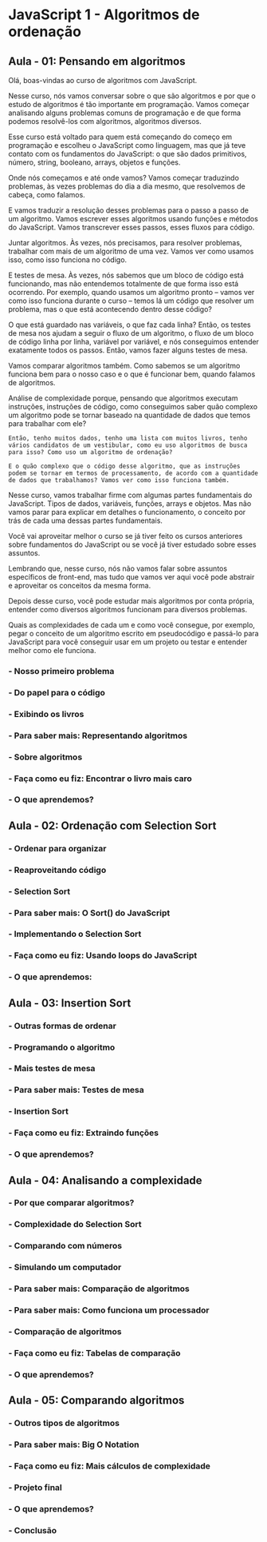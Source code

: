 # JavaScript 1 - Algoritmos de ordenação

## Aula - 01: Pensando em algoritmos

Olá, boas-vindas ao curso de algoritmos com JavaScript.

Nesse curso, nós vamos conversar sobre o que são algoritmos e por que o estudo de algoritmos é tão importante em programação. Vamos começar analisando alguns problemas comuns de programação e de que forma podemos resolvê-los com algoritmos, algoritmos diversos.

Esse curso está voltado para quem está começando do começo em programação e escolheu o JavaScript como linguagem, mas que já teve contato com os fundamentos do JavaScript: o que são dados primitivos, número, string, booleano, arrays, objetos e funções.

Onde nós começamos e até onde vamos? Vamos começar traduzindo problemas, às vezes problemas do dia a dia mesmo, que resolvemos de cabeça, como falamos.

E vamos traduzir a resolução desses problemas para o passo a passo de um algoritmo. Vamos escrever esses algoritmos usando funções e métodos do JavaScript. Vamos transcrever esses passos, esses fluxos para código.

Juntar algoritmos. Às vezes, nós precisamos, para resolver problemas, trabalhar com mais de um algoritmo de uma vez. Vamos ver como usamos isso, como isso funciona no código.

E testes de mesa. Às vezes, nós sabemos que um bloco de código está funcionando, mas não entendemos totalmente de que forma isso está ocorrendo. Por exemplo, quando usamos um algoritmo pronto – vamos ver como isso funciona durante o curso – temos lá um código que resolver um problema, mas o que está acontecendo dentro desse código?

O que está guardado nas variáveis, o que faz cada linha? Então, os testes de mesa nos ajudam a seguir o fluxo de um algoritmo, o fluxo de um bloco de código linha por linha, variável por variável, e nós conseguimos entender exatamente todos os passos. Então, vamos fazer alguns testes de mesa.

Vamos comparar algoritmos também. Como sabemos se um algoritmo funciona bem para o nosso caso e o que é funcionar bem, quando falamos de algoritmos.

Análise de complexidade porque, pensando que algoritmos executam instruções, instruções de código, como conseguimos saber quão complexo um algoritmo pode se tornar baseado na quantidade de dados que temos para trabalhar com ele?

    Então, tenho muitos dados, tenho uma lista com muitos livros, tenho vários candidatos de um vestibular, como eu uso algoritmos de busca para isso? Como uso um algoritmo de ordenação?

    E o quão complexo que o código desse algoritmo, que as instruções podem se tornar em termos de processamento, de acordo com a quantidade de dados que trabalhamos? Vamos ver como isso funciona também.

Nesse curso, vamos trabalhar firme com algumas partes fundamentais do JavaScript. Tipos de dados, variáveis, funções, arrays e objetos. Mas não vamos parar para explicar em detalhes o funcionamento, o conceito por trás de cada uma dessas partes fundamentais.

Você vai aproveitar melhor o curso se já tiver feito os cursos anteriores sobre fundamentos do JavaScript ou se você já tiver estudado sobre esses assuntos.

Lembrando que, nesse curso, nós não vamos falar sobre assuntos específicos de front-end, mas tudo que vamos ver aqui você pode abstrair e aproveitar os conceitos da mesma forma.

Depois desse curso, você pode estudar mais algoritmos por conta própria, entender como diversos algoritmos funcionam para diversos problemas.

Quais as complexidades de cada um e como você consegue, por exemplo, pegar o conceito de um algoritmo escrito em pseudocódigo e passá-lo para JavaScript para você conseguir usar em um projeto ou testar e entender melhor como ele funciona.


### - Nosso primeiro problema


### - Do papel para o código


### - Exibindo os livros


### - Para saber mais: Representando algoritmos


### - Sobre algoritmos


### - Faça como eu fiz: Encontrar o livro mais caro


### - O que aprendemos?


## Aula - 02: Ordenação com Selection Sort


### - Ordenar para organizar


### - Reaproveitando código


### - Selection Sort


### - Para saber mais: O Sort() do JavaScript


### - Implementando o Selection Sort


### - Faça como eu fiz: Usando loops do JavaScript


### - O que aprendemos:


## Aula - 03: Insertion Sort


### - Outras formas de ordenar


### - Programando o algoritmo


### - Mais testes de mesa


### - Para saber mais: Testes de mesa


### - Insertion Sort


### - Faça como eu fiz: Extraindo funções


### - O que aprendemos?


## Aula - 04: Analisando a complexidade


### - Por que comparar algoritmos?


### - Complexidade do Selection Sort


### - Comparando com números


### - Simulando um computador


### - Para saber mais: Comparação de algoritmos


### - Para saber mais: Como funciona um processador


### - Comparação de algoritmos


### - Faça como eu fiz: Tabelas de comparação


### - O que aprendemos?


## Aula - 05: Comparando algoritmos


### - Outros tipos de algoritmos


### - Para saber mais: Big O Notation


### - Faça como eu fiz: Mais cálculos de complexidade


### - Projeto final


### - O que aprendemos?


### - Conclusão